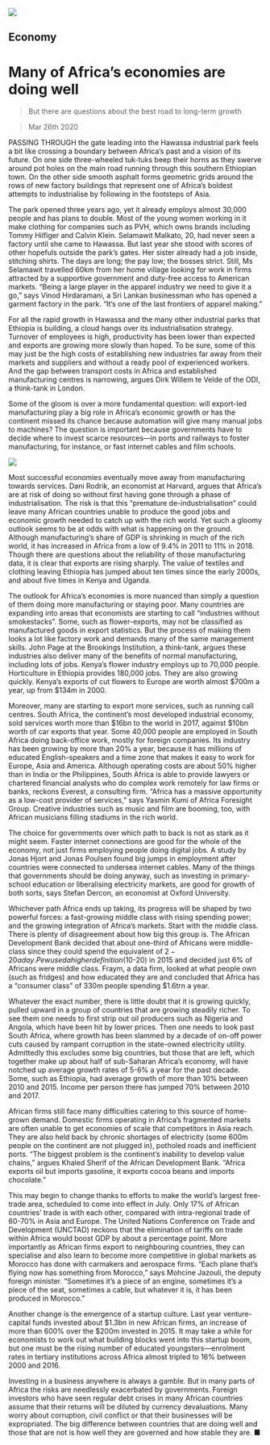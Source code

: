 ![](./images/20200328_SRP097_0.jpg)

## Economy

# Many of Africa’s economies are doing well

> But there are questions about the best road to long-term growth

> Mar 26th 2020

PASSING THROUGH the gate leading into the Hawassa industrial park feels a bit like crossing a boundary between Africa’s past and a vision of its future. On one side three-wheeled tuk-tuks beep their horns as they swerve around pot holes on the main road running through this southern Ethiopian town. On the other side smooth asphalt forms geometric grids around the rows of new factory buildings that represent one of Africa’s boldest attempts to industrialise by following in the footsteps of Asia.

The park opened three years ago, yet it already employs almost 30,000 people and has plans to double. Most of the young women working in it make clothing for companies such as PVH, which owns brands including Tommy Hilfiger and Calvin Klein. Selamawit Malkato, 20, had never seen a factory until she came to Hawassa. But last year she stood with scores of other hopefuls outside the park’s gates. Her sister already had a job inside, stitching shirts. The days are long; the pay low; the bosses strict. Still, Ms Selamawit travelled 60km from her home village looking for work in firms attracted by a supportive government and duty-free access to American markets. “Being a large player in the apparel industry we need to give it a go,” says Vinod Hirdaramani, a Sri Lankan businessman who has opened a garment factory in the park. “It’s one of the last frontiers of apparel making.”

For all the rapid growth in Hawassa and the many other industrial parks that Ethiopia is building, a cloud hangs over its industrialisation strategy. Turnover of employees is high, productivity has been lower than expected and exports are growing more slowly than hoped. To be sure, some of this may just be the high costs of establishing new industries far away from their markets and suppliers and without a ready pool of experienced workers. And the gap between transport costs in Africa and established manufacturing centres is narrowing, argues Dirk Willem te Velde of the ODI, a think-tank in London.

Some of the gloom is over a more fundamental question: will export-led manufacturing play a big role in Africa’s economic growth or has the continent missed its chance because automation will give many manual jobs to machines? The question is important because governments have to decide where to invest scarce resources—in ports and railways to foster manufacturing, for instance, or fast internet cables and film schools.

![](./images/20200328_SRC211.png)

Most successful economies eventually move away from manufacturing towards services. Dani Rodrik, an economist at Harvard, argues that Africa’s are at risk of doing so without first having gone through a phase of industrialisation. The risk is that this “premature de-industrialisation” could leave many African countries unable to produce the good jobs and economic growth needed to catch up with the rich world. Yet such a gloomy outlook seems to be at odds with what is happening on the ground. Although manufacturing’s share of GDP is shrinking in much of the rich world, it has increased in Africa from a low of 9.4% in 2011 to 11% in 2018. Though there are questions about the reliability of those manufacturing data, it is clear that exports are rising sharply. The value of textiles and clothing leaving Ethiopia has jumped about ten times since the early 2000s, and about five times in Kenya and Uganda.

The outlook for Africa’s economies is more nuanced than simply a question of them doing more manufacturing or staying poor. Many countries are expanding into areas that economists are starting to call “industries without smokestacks”. Some, such as flower-exports, may not be classified as manufactured goods in export statistics. But the process of making them looks a lot like factory work and demands many of the same management skills. John Page at the Brookings Institution, a think-tank, argues these industries also deliver many of the benefits of normal manufacturing, including lots of jobs. Kenya’s flower industry employs up to 70,000 people. Horticulture in Ethiopia provides 180,000 jobs. They are also growing quickly. Kenya’s exports of cut flowers to Europe are worth almost $700m a year, up from $134m in 2000.

Moreover, many are starting to export more services, such as running call centres. South Africa, the continent’s most developed industrial economy, sold services worth more than $16bn to the world in 2017, against $10bn worth of car exports that year. Some 40,000 people are employed in South Africa doing back-office work, mostly for foreign companies. Its industry has been growing by more than 20% a year, because it has millions of educated English-speakers and a time zone that makes it easy to work for Europe, Asia and America. Although operating costs are about 50% higher than in India or the Philippines, South Africa is able to provide lawyers or chartered financial analysts who do complex work remotely for law firms or banks, reckons Everest, a consulting firm. “Africa has a massive opportunity as a low-cost provider of services,” says Yasmin Kumi of Africa Foresight Group. Creative industries such as music and film are booming, too, with African musicians filling stadiums in the rich world.

The choice for governments over which path to back is not as stark as it might seem. Faster internet connections are good for the whole of the economy, not just firms employing people doing digital jobs. A study by Jonas Hjort and Jonas Poulsen found big jumps in employment after countries were connected to undersea internet cables. Many of the things that governments should be doing anyway, such as investing in primary-school education or liberalising electricity markets, are good for growth of both sorts, says Stefan Dercon, an economist at Oxford University.

Whichever path Africa ends up taking, its progress will be shaped by two powerful forces: a fast-growing middle class with rising spending power; and the growing integration of Africa’s markets. Start with the middle class. There is plenty of disagreement about how big this group is. The African Development Bank decided that about one-third of Africans were middle-class since they could spend the equivalent of $2-20 a day. Pew used a higher definition ($10-20) in 2015 and decided just 6% of Africans were middle class. Fraym, a data firm, looked at what people own (such as fridges) and how educated they are and concluded that Africa has a “consumer class” of 330m people spending $1.6trn a year.

Whatever the exact number, there is little doubt that it is growing quickly, pulled upward in a group of countries that are growing steadily richer. To see them one needs to first strip out oil producers such as Nigeria and Angola, which have been hit by lower prices. Then one needs to look past South Africa, where growth has been slammed by a decade of on-off power cuts caused by rampant corruption in the state-owned electricity utility. Admittedly this excludes some big countries, but those that are left, which together make up about half of sub-Saharan Africa’s economy, will have notched up average growth rates of 5-6% a year for the past decade. Some, such as Ethiopia, had average growth of more than 10% between 2010 and 2015. Income per person there has jumped 70% between 2010 and 2017.

African firms still face many difficulties catering to this source of home-grown demand. Domestic firms operating in Africa’s fragmented markets are often unable to get economies of scale that competitors in Asia reach. They are also held back by chronic shortages of electricity (some 600m people on the continent are not plugged in), potholed roads and inefficient ports. “The biggest problem is the continent’s inability to develop value chains,” argues Khaled Sherif of the African Development Bank. “Africa exports oil but imports gasoline, it exports cocoa beans and imports chocolate.”

This may begin to change thanks to efforts to make the world’s largest free-trade area, scheduled to come into effect in July. Only 17% of African countries’ trade is with each other, compared with intra-regional trade of 60-70% in Asia and Europe. The United Nations Conference on Trade and Development (UNCTAD) reckons that the elimination of tariffs on trade within Africa would boost GDP by about a percentage point. More importantly as African firms export to neighbouring countries, they can specialise and also learn to become more competitive in global markets as Morocco has done with carmakers and aerospace firms. “Each plane that’s flying now has something from Morocco,” says Mohcine Jazouli, the deputy foreign minister. “Sometimes it’s a piece of an engine, sometimes it’s a piece of the seat, sometimes a cable, but whatever it is, it has been produced in Morocco.”

Another change is the emergence of a startup culture. Last year venture-capital funds invested about $1.3bn in new African firms, an increase of more than 600% over the $200m invested in 2015. It may take a while for economists to work out what building blocks went into this startup boom, but one must be the rising number of educated youngsters—enrolment rates in tertiary institutions across Africa almost tripled to 16% between 2000 and 2016.

Investing in a business anywhere is always a gamble. But in many parts of Africa the risks are needlessly exacerbated by governments. Foreign investors who have seen regular debt crises in many African countries assume that their returns will be diluted by currency devaluations. Many worry about corruption, civil conflict or that their businesses will be expropriated. The big difference between countries that are doing well and those that are not is how well they are governed and how stable they are. ■